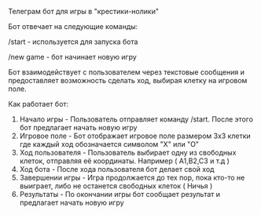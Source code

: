Телеграм бот для игры в "крестики-нолики"

Бот отвечает на следующие команды:

/start - используется для запуска бота

/new game - бот начинает новую игру

Бот взаимодействует с пользователем через текстовые сообщения и предоставляет возможность сделать ход, выбирая клетку на игровом поле.


Как работает бот:
1)  Начало игры - Пользователь отправляет команду /start. После этого бот предлагает начать новую игру
2)  Игровое поле - Бот отображает игровое поле размером 3x3 клетки где каждый ход обозначается символом "X" или "O"
3)  Ход пользователя - Пользователь выбирает одну из свободных клеток, отправляя её координаты. Например ( A1,B2,C3 и т.д )
4)  Ход бота - После хода пользователя бот делает свой ход
5)  Завершении игры - Игра продолжается до тех пор, пока кто-то не выиграет, либо не останется свободных клеток ( Ничья )
6)  Результаты - По окончании игры бот сообщает результат и предлагает начать новую игру
